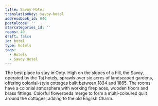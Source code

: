```yaml
---
title: Savoy Hotel
translationKey: savoy-hotel
addressbook_id: 840
postalcode: ''
starcategories_id: ''
rooms: 40
draft: false
id: hotel
type: hotels
tags:
  - Hotels
  - Savoy Hotel
---
```

The best place to stay in Ooty. High on the slopes of a hill, the Savoy, operated by the Taj hotels, sprawls over six acres of landscaped gardens, offering colonial-style cottages built between 1834 and 1865. The rooms have a colonial atmosphere with working fireplaces, wooden floors and brass fittings. Colorful flowerbeds merge to form a multi-coloured quilt around the cottages, adding to the old English Charm.